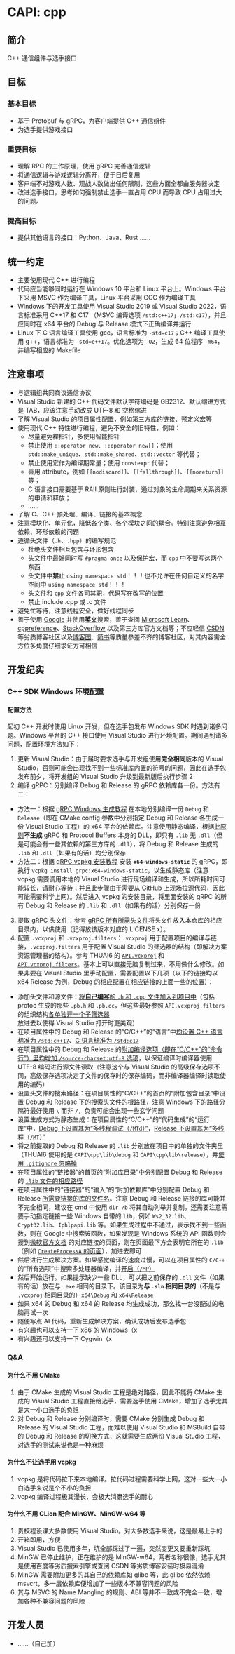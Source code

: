 # CAPI: cpp

## 简介

C++ 通信组件与选手接口

## 目标

### 基本目标

- 基于 Protobuf 与 gRPC，为客户端提供 C++ 通信组件
- 为选手提供游戏接口

### 重要目标

- 理解 RPC 的工作原理，使用 gRPC 完善通信逻辑
- 将通信逻辑与游戏逻辑分离开，便于日后复用
- 客户端不对游戏人数、观战人数做出任何限制，这些方面全都由服务器决定
- 改进选手接口，思考如何强制禁止选手一直占用 CPU 而导致 CPU 占用过大的问题。

### 提高目标

- 提供其他语言的接口：Python、Java、Rust ......

## 统一约定

- 主要使用现代 C++ 进行编程
- 代码应当能够同时运行在 Windows 10 平台和 Linux 平台上。Windows 平台下采用 MSVC 作为编译工具，Linux 平台采用 GCC 作为编译工具
- Windows 下的开发工具使用 Visual Studio 2019 或 Visual Studio 2022，语言标准采用 C++17 和 C17 （MSVC 编译选项 `/std:c++17; /std:c17`），并且应同时在 x64 平台的 Debug 与 Release 模式下正确编译并运行  
- Linux 下 C 语言编译工具使用 gcc，语言标准为 `-std=c17`；C++ 编译工具使用 g++，语言标准为 `-std=c++17`。优化选项为 `-O2`，生成 64 位程序 `-m64`，并编写相应的 Makefile  

## 注意事项

- 与逻辑组共同商议通信协议
- Visual Studio 新建的 C++ 代码文件默认字符编码是 GB2312、默认缩进方式是 TAB，应该注意手动改成 UTF-8 和 空格缩进  
- 了解 Visual Studio 的项目属性配置，例如第三方库的链接、预定义宏等  
- 使用现代 C++ 特性进行编程，避免不安全的旧特性，例如：
  + 尽量避免裸指针，多使用智能指针
  + 禁止使用 `::operator new`、`::operator new[]`；使用 `std::make_unique`、`std::make_shared`、`std::vector` 等代替；
  + 禁止使用宏作为编译期常量；使用 `constexpr` 代替；
  + 善用 attribute，例如 `[[nodiscard]]`、`[[fallthrough]]`、`[[noreturn]]` 等；
  + C 语言接口需要基于 RAII 原则进行封装，通过对象的生命周期来关系资源的申请和释放；
  + ……
- 了解 C、C++ 预处理、编译、链接的基本概念  
- 注意模块化、单元化，降低各个类、各个模块之间的耦合。特别注意避免相互依赖、环形依赖的问题  
- 遵循头文件（`.h`、`.hpp`）的编写规范  
  + 杜绝头文件相互包含与环形包含  
  + 头文件中最好同时写 `#pragma once` 以及保护宏，而 `cpp` 中不要写这两个东西  
  + 头文件中**禁止** `using namespace std`！！！也不允许在任何自定义的名字空间中 `using namespace std`！！！  
  + 头文件和 `cpp` 文件各司其职，代码写在改写的位置  
  + 禁止 include .cpp 或 .c 文件
- 避免忙等待，注意线程安全，做好线程同步  
- 善于使用 [Google](https://www.google.com/) 并使用[**英文**](https://en.wikipedia.org/wiki/American_English)搜索，善于查阅 [Microsoft Learn](https://learn.microsoft.com/)、[cppreference](https://en.cppreference.com/)、[StackOverflow](https://stackoverflow.com/) 以及第三方库官方文档等；不应轻信 [CSDN](https://www.csdn.net/) 等劣质博客社区以及[博客园](https://www.cnblogs.com/)、[简书](https://www.jianshu.com/)等质量参差不齐的博客社区，对其内容需全方位多角度仔细求证方可相信

## 开发纪实

### C++ SDK Windows 环境配置

#### 配置方法

起初 C++ 开发时使用 Linux 开发，但在选手包发布 Windows SDK 时遇到诸多问题。Windows 平台的 C++ 接口使用 Visual Studio 进行环境配置。期间遇到诸多问题，配置环境方法如下：

1. 更新 Visual Studio：由于届时要求选手与开发组使用**完全相同**版本的 Visual Studio，否则可能会出现找不到一些标准库内置的符号的问题，因此在选手包发布前夕，将开发组的 Visual Studio 升级到最新版后执行步骤 2
2. 编译 gRPC：分别编译 Debug 和 Release 的 gRPC 依赖库各一份。方法有二：
  - 方法一：根据 [gRPC Windows 生成教程](https://github.com/grpc/grpc/blob/0b2609a61d50f2dbba4604978ef9243543a2675a/BUILDING.md#windows-using-visual-studio-2019-or-later) 在本地分别编译一份 `Debug` 和 `Release`（即在 CMake config 参数中分别指定 Debug 和 Release 各生成一份 Visual Studio 工程）的 x64 平台的依赖库。注意使用静态编译，根据[此原则](https://github.com/grpc/grpc/blob/0b2609a61d50f2dbba4604978ef9243543a2675a/BUILDING.md#windows-a-note-on-building-shared-libs-dlls)**不生成** gRPC 和 Protocol Buffers 本身的 DLL，即只有 `.lib` 无 `.dll`（但是可能会有一些其依赖的第三方库的 `.dll`），将 Debug 和 Release 生成的 `.lib` 和 `.dll`（如果有的话）均分别保存
  - 方法二：根据 [gRPC vcpkg 安装教程](https://github.com/grpc/grpc/tree/master/src/cpp#install-using-vcpkg-package) 安装 **`x64-windows-static`** 的 gRPC，即执行 `vcpkg install grpc:x64-windows-static`，以生成静态库（注意 vcpkg 需要调用本地的 Visual Studio 进行现场编译和生成，所以所耗时间可能较长，请耐心等待；并且此步骤由于需要从 GitHub 上现场拉源代码，因此可能需要科学上网）。然后进入 vcpkg 的安装目录，将里面安装的 gRPC 的所有 Debug 和 Release 的 `.lib` 和 `.dll`（如果有的话）分别保存一份
3. 提取 gRPC 头文件：参考 [gRPC 所有所需头文件](https://github.com/eesast/THUAI6/tree/217d87aeedf6735e3257acb1e2c70574df45b823/CAPI/cpp/grpc)将头文件放入本仓库的相应目录内，以供使用（记得放该版本对应的 LICENSE x）。
4. 配置 `.vcxproj` 和 `.vcxproj.filters`：`.vcxproj` 用于配置项目的编译与链接，`.vcxproj.filters` 用于配置 Visual Studio 的筛选器的结构（即解决方案资源管理器的结构）。参考 THUAI6 的 [`API.vcxproj`](https://github.com/eesast/THUAI6/blob/c8e1fbe299c67a6e101fa02e85bcc971acd0f48b/CAPI/cpp/API/API.vcxproj) 和 [`API.vcxproj.filters`](https://github.com/eesast/THUAI6/blob/c8e1fbe299c67a6e101fa02e85bcc971acd0f48b/CAPI/cpp/API/API.vcxproj.filters)。基本上可以直接无脑复制过来，不用做什么修改。如果非要在 Visual Studio 里手动配置，需要配置以下几项（以下的链接均以 x64 Release 为例，Debug 的相应配置在相应链接的上面一些的位置）：
  - 添加头文件和源文件：[将**自己编写**的 `.h` 和 `.cpp` 文件加入到项目中](https://github.com/eesast/THUAI6/blob/c8e1fbe299c67a6e101fa02e85bcc971acd0f48b/CAPI/cpp/API/API.vcxproj#L169-L197)（包括 protoc 生成的那些 `.pb.h` 和 `.pb.cc`，但这些最好参照 `API.vcxproj.filters` 的组织结构[各单独开一个子筛选器](https://github.com/eesast/THUAI6/blob/c8e1fbe299c67a6e101fa02e85bcc971acd0f48b/CAPI/cpp/API/API.vcxproj.filters#L16-L21)放进去以使得 Visual Studio 打开时更美观）
  - 在项目属性中的 Debug 和 Release 的“C/C++”的“语言”中[均设置 C++ 语言标准为 `/std:c++17`](https://github.com/eesast/THUAI6/blob/c8e1fbe299c67a6e101fa02e85bcc971acd0f48b/CAPI/cpp/API/API.vcxproj#L154)、[C 语言标准为 `/std:c17`](https://github.com/eesast/THUAI6/blob/c8e1fbe299c67a6e101fa02e85bcc971acd0f48b/CAPI/cpp/API/API.vcxproj#L155)
  - 在项目属性中的 Debug 和 Release 的[附加编译选项（即在“C/C++”的“命令行”）里均增加 `/source-charset:utf-8` 选项](https://github.com/eesast/THUAI6/blob/c8e1fbe299c67a6e101fa02e85bcc971acd0f48b/CAPI/cpp/API/API.vcxproj#L157)，以保证编译时编译器使用 UTF-8 编码进行源文件读取（注意这个与 Visual Studio 的高级保存选项不同，高级保存选项决定了文件的保存时的保存编码，而非编译器编译时读取使用的编码）
  - 设置头文件的搜索路径：在项目属性的“C/C++”的首页的“附加包含目录”中设置 Debug 和 Release 下的[搜索头文件的根路径](https://github.com/eesast/THUAI6/blob/c8e1fbe299c67a6e101fa02e85bcc971acd0f48b/CAPI/cpp/API/API.vcxproj#L156)，注意 Windows 下的路径分隔符最好使用 `\` 而非 `/`，负责可能会出现一些玄学问题
  - 设置生成方式为静态生成：在项目属性的“C/C++”的“代码生成”的“运行库”中，[Debug 下设置其为“多线程调试（`/MTd`）”](https://github.com/eesast/THUAI6/blob/c8e1fbe299c67a6e101fa02e85bcc971acd0f48b/CAPI/cpp/API/API.vcxproj#L137)，[Release 下设置其为“多线程（`/MT`）”](https://github.com/eesast/THUAI6/blob/c8e1fbe299c67a6e101fa02e85bcc971acd0f48b/CAPI/cpp/API/API.vcxproj#L158)
  - 将之前提取的 Debug 和 Release 的 `.lib` 分别放在项目中的单独的文件夹里（THUAI6 使用的是 `CAPI\cpp\lib\debug` 和 `CAPI\cpp\lib\release`），并[使用 `.gitignore` 忽略掉](https://github.com/eesast/THUAI6/blob/c8e1fbe299c67a6e101fa02e85bcc971acd0f48b/CAPI/cpp/.gitignore#L502)
  - 在项目属性的“链接器”的首页的“附加库目录”中分别配置 Debug 和 Release 的 [`.lib` 文件的相应路径](https://github.com/eesast/THUAI6/blob/c8e1fbe299c67a6e101fa02e85bcc971acd0f48b/CAPI/cpp/API/API.vcxproj#L166)
  - 在项目属性中的“链接器”的“输入”的“附加依赖库”中分别配置 Debug 和 Release [所需要链接的库的文件名](https://github.com/eesast/THUAI6/blob/c8e1fbe299c67a6e101fa02e85bcc971acd0f48b/CAPI/cpp/API/API.vcxproj#L165)。注意 Debug 和 Release 链接的库可能并不完全相同，建议在 cmd 中使用 `dir /b` 将其自动列举并复制。还需要注意需要手动指定链接一些 Windows 自带的 `lib`，例如 `Ws2_32.lib`、`Crypt32.lib`、`Iphlpapi.lib` 等。如果生成过程中不通过，表示找不到一些函数，则在 Google 中搜索该函数，如果发现是 Windows 系统的 API 函数则会搜到[微软官方文档](https://learn.microsoft.com) 的对应链接的页面，则在页面最下方会表明它所在的 `.lib`（例如 [`CreateProcessA` 的页面](https://learn.microsoft.com/en-us/windows/win32/api/processthreadsapi/nf-processthreadsapi-createprocessa#requirements)），加进去即可
  - 然后进行生成解决方案。如果感觉编译的速度过慢，可以在项目属性的 `C/C++` 的“所有选项”中搜索多处理器编译，并[开启（`/MP`）](https://github.com/eesast/THUAI6/blob/ad4db599f97449786e6c910940bf4f69224d5408/CAPI/cpp/API/API.vcxproj#L162)
  - 然后开始运行。如果提示缺少一些 DLL，可以把之前保存的 `.dll` 文件（如果有的话）放在与 `.exe` 相同的目录下。该目录为**与 `.sln` 相同目录的**（不是与 `.vcxproj` 相同目录的）`x64\Debug` 和 `x64\Release`
  - 如果 x64 的 Debug 和 x64 的 Release 均生成成功，那么找一台没配过的电脑再试一次
  - 随便写点 AI 代码，重新生成解决方案，确认成功后发布选手包
  - 有兴趣也可以支持一下 x86 的 Windows（x
  - 有兴趣还可以支持一下 Cygwin（x
  
### Q&A

#### 为什么不用 CMake

1. 由于 CMake 生成的 Visual Studio 工程是绝对路径，因此不能将 CMake 生成的 Visual Studio 工程直接给选手，需要选手使用 CMake，增加了选手尤其是大一小白选手的负担
2. 对 Debug 和 Release 分别编译时，需要 CMake 分别生成 Debug 和 Release 的 Visual Studio 工程，而难以使用 Visual Studio 和 MSBuild 自带的 Debug 和 Release 的切换方式，这就需要生成两份 Visual Studio 工程，对选手的测试来说也是一种麻烦

#### 为什么不让选手用 vcpkg

1. vcpkg 是将代码拉下来本地编译。拉代码过程需要科学上网，这对一些大一小白选手来说是个不小的负担
2. vcpkg 编译过程极其漫长，会极大消磨选手的耐心

#### 为什么不用 CLion 配合 MinGW、MinGW-w64 等

1. 贵校程设课大多数使用 Visual Studio。对大多数选手来说，这是最易上手的
2. 开箱即用，方便
3. Visual Studio 已使用多年，坑全部踩过了一遍，突然变更又要重新踩坑
4. MinGW 已停止维护，正在维护的是 MinGW-w64，两者名称很像，选手尤其是使用百度等劣质搜索引擎或查阅 CSDN 等劣质博客安装时极易混淆
5. MinGW 需要附加更多的其自己的依赖库如 glibc 等，此 glibc 依然依赖 msvcrt，多一层依赖库便增加了一些版本不兼容问题的风险
6. 其与 MSVC 的 Name Mangling 的规则、ABI 等并不一致或不完全一致，增加各种不兼容问题的风险

## 开发人员

- ......（自己加）

